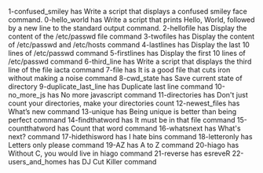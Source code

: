 1-confused_smiley has Write a script that displays a confused smiley face command.
0-hello_world has Write a script that prints Hello, World, followed by a new line to the standard output command.
2-hellofile has Display the content of the /etc/passwd file command
3-twofiles has Display the content of /etc/passwd and /etc/hosts command
4-lastlines has Display the last 10 lines of /etc/passwd command
5-firstlines has Display the first 10 lines of /etc/passwd command
6-third_line has Write a script that displays the third line of the file iacta command
7-file has It is a good file that cuts iron without making a noise command
8-cwd_state has Save current state of directory
9-duplicate_last_line has Duplicate last line command
10-no_more_js has No more javascript command
11-directories has Don't just count your directories, make your directories count
12-newest_files has What’s new command
13-unique has Being unique is better than being perfect command
14-findthatword has It must be in that file command
15-countthatword has Count that word command
16-whatsnext has What's next? command
17-hidethisword has I hate bins command
18-letteronly has Letters only please command
19-AZ has A to Z command
20-hiago has Without C, you would live in hiago command
21-reverse has esreveR
22-users_and_homes has DJ Cut Killer command
